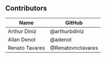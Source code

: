 ## Contributors

| Name           | GitHub            |
|----------------|-------------------|
| Arthur Diniz   | @arthurbdiniz     |
| Allan Denot    | @adenot           |
| Renato Tavares | @Renatovnctavares |